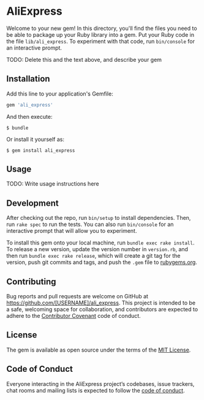 # AliExpress

Welcome to your new gem! In this directory, you'll find the files you need to be able to package up your Ruby library into a gem. Put your Ruby code in the file `lib/ali_express`. To experiment with that code, run `bin/console` for an interactive prompt.

TODO: Delete this and the text above, and describe your gem

## Installation

Add this line to your application's Gemfile:

```ruby
gem 'ali_express'
```

And then execute:

    $ bundle

Or install it yourself as:

    $ gem install ali_express

## Usage

TODO: Write usage instructions here

## Development

After checking out the repo, run `bin/setup` to install dependencies. Then, run `rake spec` to run the tests. You can also run `bin/console` for an interactive prompt that will allow you to experiment.

To install this gem onto your local machine, run `bundle exec rake install`. To release a new version, update the version number in `version.rb`, and then run `bundle exec rake release`, which will create a git tag for the version, push git commits and tags, and push the `.gem` file to [rubygems.org](https://rubygems.org).

## Contributing

Bug reports and pull requests are welcome on GitHub at https://github.com/[USERNAME]/ali_express. This project is intended to be a safe, welcoming space for collaboration, and contributors are expected to adhere to the [Contributor Covenant](http://contributor-covenant.org) code of conduct.

## License

The gem is available as open source under the terms of the [MIT License](http://opensource.org/licenses/MIT).

## Code of Conduct

Everyone interacting in the AliExpress project’s codebases, issue trackers, chat rooms and mailing lists is expected to follow the [code of conduct](https://github.com/[USERNAME]/ali_express/blob/master/CODE_OF_CONDUCT.md).
